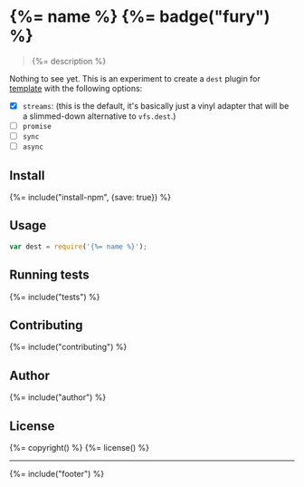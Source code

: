 # {%= name %} {%= badge("fury") %}

> {%= description %}

Nothing to see yet. This is an experiment to create a `dest` plugin for [template](https://github.com/jonschlinkert/template) with the following options:

- [x] `streams`: (this is the default, it's basically just a vinyl adapter that will be a slimmed-down alternative to `vfs.dest`.)
- [ ] `promise`
- [ ] `sync`
- [ ] `async`

## Install
{%= include("install-npm", {save: true}) %}

## Usage

```js
var dest = require('{%= name %}');
```

## Running tests
{%= include("tests") %}

## Contributing
{%= include("contributing") %}

## Author
{%= include("author") %}

## License
{%= copyright() %}
{%= license() %}

***

{%= include("footer") %}
